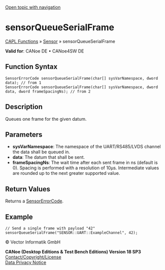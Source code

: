 [Open topic with navigation](../../../../../CANoeDEFamily.htm#Topics/CAPLFunctions/Sensor/Functions/CAPLfunctionSensorQueueSerialFrame.md)

# sensorQueueSerialFrame

[CAPL Functions](../../CAPLfunctions.md) » [Sensor](../CAPLfunctionsSensorOverview.md) » sensorQueueSerialFrame

**Valid for**: CANoe DE • CANoe4SW DE

## Function Syntax

```plaintext
SensorErrorCode sensorQueueSerialFrame(char[] sysVarNamespace, dword data); // from 1
SensorErrorCode sensorQueueSerialFrame(char[] sysVarNamespace, dword data, dword frameSpacingNs); // from 2
```

## Description

Queues one frame for the given datum.

## Parameters

- **sysVarNamespace**: The namespace of the UART/RS485/LVDS channel the data shall be queued in.
- **data**: The datum that shall be sent.
- **frameSpacingNs**: The wait time after each sent frame in ns (default is 0). Spacing is performed with a resolution of 10µs. Intermediate values are rounded up to the next greater supported value.

## Return Values

Returns a [SensorErrorCode](../CAPLfunctionsSensorEnumeration.md).

## Example

```plaintext
// Send a single frame with payload "42"
sensorQueueSerialFrame("SENSOR::UART::ExampleChannel", 42);
```

© Vector Informatik GmbH

**CANoe (Desktop Editions & Test Bench Editions) Version 18 SP3**  
[Contact/Copyright/License](../../../Shared/ContactCopyrightLicense.md)  
[Data Privacy Notice](https://www.vector.com/int/en/company/get-info/privacy-policy/)